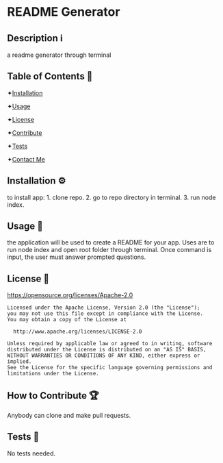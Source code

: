 

# README Generator 

## Description ℹ️

a readme generator through terminal

## Table of Contents 🔗

✦[Installation](#Installation)

✦[Usage](#Usage)

✦[License](#License)

✦[Contribute](#Contribute)

✦[Tests](#Tests)

✦[Contact Me](#Contact-me)

## Installation ⚙️

to install app: 1. clone repo. 2. go to repo directory in terminal. 3. run node index.

## Usage 🔧

the application will be used to create a README for your app. Uses are to run node index and open root folder through terminal. Once command is input, the user must answer prompted questions.

## License 🪪

https://opensource.org/licenses/Apache-2.0


    Licensed under the Apache License, Version 2.0 (the "License");
    you may not use this file except in compliance with the License.
    You may obtain a copy of the License at
 
      http://www.apache.org/licenses/LICENSE-2.0
 
    Unless required by applicable law or agreed to in writing, software
    distributed under the License is distributed on an "AS IS" BASIS,
    WITHOUT WARRANTIES OR CONDITIONS OF ANY KIND, either express or implied.
    See the License for the specific language governing permissions and
    limitations under the License.
    

## How to Contribute 🏆

Anybody can clone and make pull requests.

## Tests 🧩

No tests needed.

